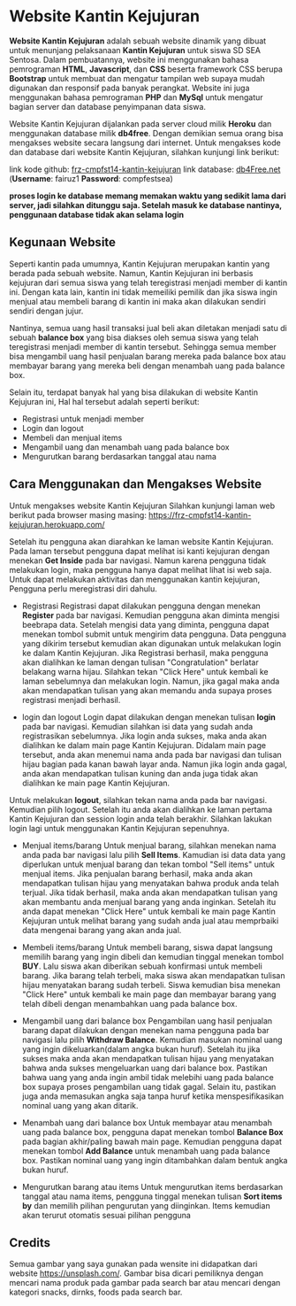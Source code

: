 # Website Kantin Kejujuran
**Website Kantin Kejujuran** adalah sebuah website dinamik yang dibuat untuk menunjang pelaksanaan **Kantin Kejujuran** untuk siswa SD SEA Sentosa. Dalam pembuatannya, website ini menggunakan bahasa pemrograman **HTML**, **Javascript**, dan **CSS** beserta framework CSS berupa **Bootstrap** untuk membuat dan mengatur tampilan web supaya mudah digunakan dan responsif pada banyak perangkat. Website ini juga menggunakan bahasa pemrograman **PHP** dan **MySql** untuk mengatur bagian server dan database penyimpanan data siswa.

Website Kantin Kejujuran dijalankan pada server cloud milik **Heroku** dan menggunakan database milik **db4free**. Dengan demikian semua orang bisa mengakses website secara langsung dari internet. Untuk mengakses kode dan database dari website Kantin Kejujuran, silahkan kunjungi link berikut:

link kode github: [frz-cmpfst14-kantin-kejujuran](https://github.com/fairuz1/frz-cmpfst14-kantin-kejujuran)
link database: [db4Free.net](https://www.db4free.net/phpMyAdmin/) (**Username**: fairuz1 **Password**: compfestsea)

**proses login ke database memang memakan waktu yang sedikit lama dari server, jadi silahkan ditunggu saja. Setelah masuk ke database nantinya, penggunaan database tidak akan selama login**

## Kegunaan Website
Seperti kantin pada umumnya, Kantin Kejujuran merupakan kantin yang berada pada sebuah website. Namun, Kantin Kejujuran ini berbasis kejujuran dari semua siswa yang telah teregistrasi menjadi member di kantin ini. Dengan kata lain, kantin ini tidak memeiliki pemilik dan jika siswa ingin menjual atau membeli barang di kantin ini maka akan dilakukan sendiri sendiri dengan jujur.

Nantinya, semua uang hasil transaksi jual beli akan diletakan menjadi satu di sebuah **balance box** yang bisa diakses oleh semua siswa yang telah teregistrasi menjadi member di kantin tersebut. Sehingga semua member bisa mengambil uang hasil penjualan barang mereka pada balance box atau membayar barang yang mereka beli dengan menambah uang pada balance box.

Selain itu, terdapat banyak hal yang bisa dilakukan di website Kantin Kejujuran ini, Hal hal tersebut adalah seperti berikut:
- Registrasi untuk menjadi member
- Login dan logout
- Membeli dan menjual items
- Mengambil uang dan menambah uang pada balance box
- Mengurutkan barang berdasarkan tanggal atau nama

## Cara Menggunakan dan Mengakses Website
Untuk mengakses website Kantin Kejujuran Silahkan kunjungi laman web berikut pada browser masing masing:
https://frz-cmpfst14-kantin-kejujuran.herokuapp.com/

Setelah itu pengguna akan diarahkan ke laman website Kantin Kejujuran. Pada laman tersebut pengguna dapat melihat isi kanti kejujuran dengan menekan **Get Inside** pada bar navigasi. Namun karena pengguna tidak melakukan login, maka pengguna hanya dapat melihat lihat isi web saja. Untuk dapat melakukan aktivitas dan menggunakan kantin kejujuran, Pengguna perlu meregistrasi diri dahulu. 

- Registrasi
Registrasi dapat dilakukan pengguna dengan menekan **Register** pada bar navigasi. Kemudian pengguna akan diminta mengisi beebrapa data. Setelah mengisi data yang diminta, pengguna dapat menekan tombol submit untuk mengirim data pengguna. Data pengguna yang dikirim tersebut kemudian akan digunakan untuk melakukan login ke dalam Kantin Kejujuran. Jika Registrasi berhasil, maka pengguna akan dialihkan ke laman dengan tulisan "Congratulation" berlatar belakang warna hijau. Silahkan tekan "Click Here" untuk kembali ke laman sebelumnya dan melakukan login. Namun, jika gagal maka anda akan mendapatkan tulisan yang akan memandu anda supaya proses registrasi menjadi berhasil.

- login dan logout
Login dapat dilakukan dengan menekan tulisan **login** pada bar navigasi. Kemudian silahkan isi data yang sudah anda registrasikan sebelumnya. Jika login anda sukses, maka anda akan dialihkan ke dalam main page Kantin Kejujuran. Didalam main page tersebut, anda akan menemui nama anda pada bar navigasi dan tulisan hijau bagian pada kanan bawah layar anda. Namun jika login anda gagal, anda akan mendapatkan tulisan kuning dan anda juga tidak akan dialihkan ke main page Kantin Kejujuran.

Untuk melakukan **logout**, silahkan tekan nama anda pada bar navigasi. Kemudian pilih logout. Setelah itu anda akan dialihkan ke laman pertama Kantin Kejujuran dan session login anda telah berakhir. Silahkan lakukan login lagi untuk menggunakan Kantin Kejujuran sepenuhnya.

- Menjual items/barang
Untuk menjual barang, silahkan menekan nama anda pada bar navigasi lalu pilih **Sell Items**. Kamudian isi data data yang diperlukan untuk menjual barang dan tekan tombol "Sell items" untuk menjual items. Jika penjualan barang berhasil, maka anda akan mendapatkan tulisan hijau yang menyatakan bahwa produk anda telah terjual. Jika tidak berhasil, maka anda akan mendapatkan tulisan yang akan membantu anda menjual barang yang anda inginkan. Setelah itu anda dapat menekan "Click Here" untuk kembali ke main page Kantin Kejujuran untuk melihat barang yang sudah anda jual atau memprbaiki data mengenai barang yang akan anda jual.

- Membeli items/barang
Untuk membeli barang, siswa dapat langsung memilih barang yang ingin dibeli dan kemudian tinggal menekan tombol **BUY**. Lalu siswa akan diberikan sebuah konfirmasi untuk membeli barang. Jika barang telah terbeli, maka siswa akan mendapatkan tulisan hijau menyatakan barang sudah terbeli. Siswa kemudian bisa menekan "Click Here" untuk kembali ke main page dan membayar barang yang telah dibeli dengan menambahkan uang pada balance box.

- Mengambil uang dari balance box
Pengambilan uang hasil penjualan barang dapat dilakukan dengan menekan nama pengguna pada bar navigasi lalu pilih **Withdraw Balance**. Kemudian masukan nominal uang yang ingin dikeluarkan(dalam angka bukan huruf). Setelah itu jika sukses maka anda akan mendapatkan tulisan hijau yang menyatakan bahwa anda sukses mengeluarkan uang dari balance box. Pastikan bahwa uang yang anda ingin ambil tidak melebihi uang pada balance box supaya proses pengambilan uang tidak gagal. Selain itu, pastikan juga anda memasukan angka saja tanpa huruf ketika menspesifikasikan nominal uang yang akan ditarik.

- Menambah uang dari balance box
Untuk membayar atau menambah uang pada balance box, pengguna dapat menekan tombol **Balance Box** pada bagian akhir/paling bawah main page. Kemudian pengguna dapat menekan tombol **Add Balance** untuk menambah uang pada balance box. Pastikan nominal uang yang ingin ditambahkan dalam bentuk angka bukan huruf.

- Mengurutkan barang atau items
Untuk mengurutkan items berdasarkan tanggal atau nama items, pengguna tinggal menekan tulisan **Sort items by** dan memilih pilihan pengurutan yang diinginkan. Items kemudian akan terurut otomatis sesuai pilihan pengguna

## Credits
Semua gambar yang saya gunakan pada wensite ini didapatkan dari website https://unsplash.com/. Gambar bisa dicari pemiliknya dengan mencari nama produk pada gambar pada search bar atau mencari dengan kategori snacks, dirnks, foods pada search bar.
